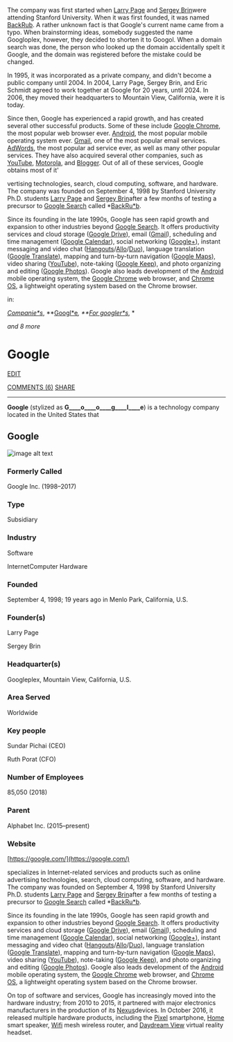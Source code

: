 The company was first started when [Larry Page](http://google.wikia.com/wiki/Larry_Page) and [Sergey Brin](http://google.wikia.com/wiki/Sergey_Brin)were attending Stanford University. When it was first founded, it was named [BackRub](http://google.wikia.com/wiki/BackRub). A rather unknown fact is that Google's current name came from a typo. When brainstorming ideas, somebody suggested the name Googloplex, however, they decided to shorten it to Googol. When a domain search was done, the person who looked up the domain accidentally spelt it Google, and the domain was registered before the mistake could be changed.

In 1995, it was incorporated as a private company, and didn't become a public company until 2004. In 2004, Larry Page, Sergey Brin, and Eric Schmidt agreed to work together at Google for 20 years, until 2024. In 2006, they moved their headquarters to Mountain View, California, were it is today.

Since then, Google has experienced a rapid growth, and has created several other successful products. Some of these include [Google Chrome](http://google.wikia.com/wiki/Google_Chrome), the most popular web browser ever. [Android](http://google.wikia.com/wiki/Android), the most popular mobile operating system ever. [Gmail](http://google.wikia.com/wiki/Gmail), one of the most popular email services. [AdWords](http://google.wikia.com/wiki/AdWords?redlink=1&veaction=edit&flow=create-page-article-redlink), the most popular ad service ever, as well as many other popular services. They have also acquired several other companies, such as [YouTube](http://google.wikia.com/wiki/YouTube), [Motorola](http://google.wikia.com/wiki/Motorola), and [Blogger](http://google.wikia.com/wiki/Blogger). Out of all of these services, Google obtains most of it'

vertising technologies, search, cloud computing, software, and hardware. The company was founded on September 4, 1998 by Stanford University Ph.D. students [Larry Page](http://google.wikia.com/wiki/Larry_Page) and [Sergey Brin](http://google.wikia.com/wiki/Sergey_Brin)after a few months of testing a precursor to [Google Search](http://google.wikia.com/wiki/Google_Search) called *[BackRu*b](http://google.wikia.com/wiki/BackRub).

Since its founding in the late 1990s, Google has seen rapid growth and expansion to other industries beyond [Google Search](http://google.wikia.com/wiki/Google_Search). It offers productivity services and cloud storage ([Google Drive](http://google.wikia.com/wiki/Google_Drive)), email ([Gmail](http://google.wikia.com/wiki/Gmail)), scheduling and time management ([Google Calendar](http://google.wikia.com/wiki/Google_Calendar)), social networking ([Google+](http://google.wikia.com/wiki/Google%2B)), instant messaging and video chat ([Hangouts](http://google.wikia.com/wiki/Hangouts)/[Allo](http://google.wikia.com/wiki/Google_Allo)/[Duo](http://google.wikia.com/wiki/Google_Duo)), language translation ([Google Translate](http://google.wikia.com/wiki/Google_Translate)), mapping and turn-by-turn navigation ([Google Maps](http://google.wikia.com/wiki/Google_Maps)), video sharing ([YouTube](http://google.wikia.com/wiki/YouTube)), note-taking ([Google Keep](http://google.wikia.com/wiki/Google_Keep)), and photo organizing and editing ([Google Photos](http://google.wikia.com/wiki/Google_Photos)). Google also leads development of the [Android](http://google.wikia.com/wiki/Android) mobile operating system, the [Google Chrome](http://google.wikia.com/wiki/Google_Chrome) web browser, and [Chrome OS](http://google.wikia.com/wiki/Google_Chrome_OS), a lightweight operating system based on the Chrome browser.

in:

*[Companie*s](http://google.wikia.com/wiki/Category:Companies)*, **[Googl*e](http://google.wikia.com/wiki/Category:Google)*, **[For googler*s](http://google.wikia.com/wiki/Category:For_googlers)*, *

*and 8 more*

# Google

[EDIT](http://google.wikia.com/wiki/Google?action=edit)

 [COMMENTS (6)](http://google.wikia.com/wiki/Google#WikiaArticleComments) [SHARE](http://google.wikia.com/wiki/Google#)

* * *


__Google__ (stylized as __G____o____o____g____l____e__) is a technology company located in the United States that

## Google

![image alt text](image_0.jpg)

### Formerly Called

Google Inc. (1998–2017)

### Type

Subsidiary

### Industry

Software

InternetComputer Hardware

### Founded

September 4, 1998; 19 years ago in Menlo Park, California, U.S.

### Founder(s)

Larry Page

Sergey Brin

### Headquarter(s)

Googleplex, Mountain View, California, U.S.

### Area Served

Worldwide

### Key people

Sundar Pichai (CEO)

Ruth Porat (CFO)

### Number of Employees

85,050 (2018)

### Parent

Alphabet Inc. (2015–present)

### Website

[https://google.com/](https://google.com/)

specializes in Internet-related services and products such as online advertising technologies, search, cloud computing, software, and hardware. The company was founded on September 4, 1998 by Stanford University Ph.D. students [Larry Page](http://google.wikia.com/wiki/Larry_Page) and [Sergey Brin](http://google.wikia.com/wiki/Sergey_Brin)after a few months of testing a precursor to [Google Search](http://google.wikia.com/wiki/Google_Search) called *[BackRu*b](http://google.wikia.com/wiki/BackRub).

Since its founding in the late 1990s, Google has seen rapid growth and expansion to other industries beyond [Google Search](http://google.wikia.com/wiki/Google_Search). It offers productivity services and cloud storage ([Google Drive](http://google.wikia.com/wiki/Google_Drive)), email ([Gmail](http://google.wikia.com/wiki/Gmail)), scheduling and time management ([Google Calendar](http://google.wikia.com/wiki/Google_Calendar)), social networking ([Google+](http://google.wikia.com/wiki/Google%2B)), instant messaging and video chat ([Hangouts](http://google.wikia.com/wiki/Hangouts)/[Allo](http://google.wikia.com/wiki/Google_Allo)/[Duo](http://google.wikia.com/wiki/Google_Duo)), language translation ([Google Translate](http://google.wikia.com/wiki/Google_Translate)), mapping and turn-by-turn navigation ([Google Maps](http://google.wikia.com/wiki/Google_Maps)), video sharing ([YouTube](http://google.wikia.com/wiki/YouTube)), note-taking ([Google Keep](http://google.wikia.com/wiki/Google_Keep)), and photo organizing and editing ([Google Photos](http://google.wikia.com/wiki/Google_Photos)). Google also leads development of the [Android](http://google.wikia.com/wiki/Android) mobile operating system, the [Google Chrome](http://google.wikia.com/wiki/Google_Chrome) web browser, and [Chrome OS](http://google.wikia.com/wiki/Google_Chrome_OS), a lightweight operating system based on the Chrome browser.

On top of software and services, Google has increasingly moved into the hardware industry; from 2010 to 2015, it partnered with major electronics manufacturers in the production of its [Nexus](http://google.wikia.com/wiki/Nexus)devices. In October 2016, it released multiple hardware products, including the [Pixel](http://google.wikia.com/wiki/Pixel?redlink=1&action=edit&flow=create-page-article-redlink) smartphone, [Home](http://google.wikia.com/wiki/Google_Home?redlink=1&action=edit&flow=create-page-article-redlink) smart speaker, [Wifi](http://google.wikia.com/wiki/Google_Wifi?redlink=1&veaction=edit&flow=create-page-article-redlink) mesh wireless router, and [Daydream View](http://google.wikia.com/wiki/Google_Daydream?redlink=1&veaction=edit&flow=create-page-article-redlink) virtual reality headset.

